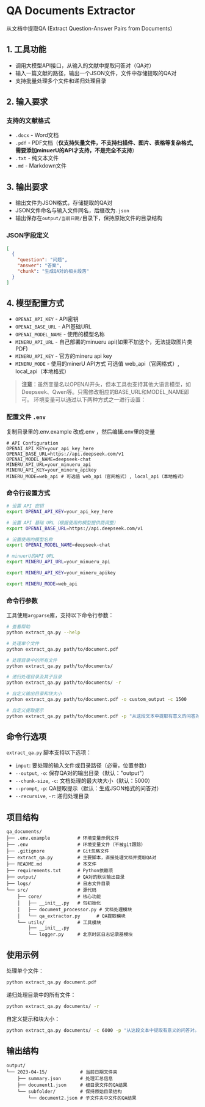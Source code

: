 # QA Documents Extractor

从文档中提取QA (Extract Question-Answer Pairs from Documents)

## 1. 工具功能

- 调用大模型API接口，从输入的文献中提取问答对（QA对）
- 输入一篇文献的路径，输出一个JSON文件，文件中存储提取的QA对
- 支持批量处理多个文件和递归处理目录

## 2. 输入要求

### 支持的文献格式
- `.docx` - Word文档
- `.pdf` - PDF文档（**仅支持矢量文件，不支持扫描件、图片、表格等复杂格式, 需要添加minuerU的API才支持，不是完全不支持**）
- `.txt` - 纯文本文件
- `.md` - Markdown文件

## 3. 输出要求

- 输出文件为JSON格式，存储提取的QA对
- JSON文件命名与输入文件同名，后缀改为`.json`
- 输出保存在`output/当前日期/`目录下，保持原始文件的目录结构

### JSON字段定义
```json
[
  {
    "question": "问题",
    "answer": "答案",
    "chunk": "生成QA对的相关段落"
  }
]
```

## 4. 模型配置方式

- `OPENAI_API_KEY` - API密钥
- `OPENAI_BASE_URL` - API基础URL
- `OPENAI_MODEL_NAME` - 使用的模型名称
- `MINERU_API_URL` - 自己部署的minueru api(如果不加这个，无法提取图片类PDF)
- `MINERU_API_KEY` - 官方的mineru api key
- `MINERU_MODE` - 使用的minerU API方式 可选值 web_api（官网格式）, local_api（本地格式）

> **注意**：虽然变量名以OPENAI开头，但本工具也支持其他大语言模型，如Deepseek、Qwen等。只需修改相应的BASE_URL和MODEL_NAME即可。
环境变量可以通过以下两种方式之一进行设置：

### 配置文件 `.env`
复制目录里的.env.example 改成.env ，然后编辑.env里的变量
```
# API Configuration
OPENAI_API_KEY=your_api_key_here
OPENAI_BASE_URL=https://api.deepseek.com/v1
OPENAI_MODEL_NAME=deepseek-chat
MINERU_API_URL=your_minueru_api
MINERU_API_KEY=your_mineru_apikey
MINERU_MODE=web_api # 可选值 web_api（官网格式）, local_api（本地格式）
```

### 命令行设置方式

```bash
# 设置 API 密钥
export OPENAI_API_KEY=your_api_key_here

# 设置 API 基础 URL（根据使用的模型提供商调整）
export OPENAI_BASE_URL=https://api.deepseek.com/v1

# 设置使用的模型名称
export OPENAI_MODEL_NAME=deepseek-chat

# minuerU的API URL
export MINERU_API_URL=your_minueru_api

export MINERU_API_KEY=your_mineru_apikey

export MINERU_MODE=web_api
```

### 命令行参数

工具使用`argparse`库，支持以下命令行参数：

```bash
# 查看帮助
python extract_qa.py --help

# 处理单个文件
python extract_qa.py path/to/document.pdf

# 处理目录中的所有文件
python extract_qa.py path/to/documents/

# 递归处理目录及其子目录
python extract_qa.py path/to/documents/ -r

# 自定义输出目录和块大小
python extract_qa.py path/to/document.pdf -o custom_output -c 1500

# 自定义提取提示
python extract_qa.py path/to/document.pdf -p "从这段文本中提取有意义的问答对。包括事实信息和关键概念。格式化输出为包含'question','answer'字段的JSON数组。如果没有合适的内容，请返回空数组。"
```

## 命令行选项

`extract_qa.py` 脚本支持以下选项：

- `input`: 要处理的输入文件或目录路径（必需，位置参数）
- `--output`, `-o`: 保存QA对的输出目录（默认："output"）
- `--chunk-size`, `-c`: 文档处理的最大块大小（默认：5000）
- `--prompt`, `-p`: QA提取提示（默认：生成JSON格式的问答对）
- `--recursive`, `-r`: 递归处理目录

## 项目结构

```
qa_documents/
├── .env.example          # 环境变量示例文件
├── .env                  # 环境变量文件（不被git跟踪）
├── .gitignore            # Git忽略文件
├── extract_qa.py         # 主要脚本，直接处理文档并提取QA对
├── README.md             # 本文件
├── requirements.txt      # Python依赖项
├── output/               # QA对的默认输出目录
├── logs/                 # 日志文件目录
└── src/                  # 源代码
    ├── core/             # 核心功能
    │   ├── __init__.py   # 包初始化
    │   ├── document_processor.py # 文档处理模块
    │   └── qa_extractor.py      # QA提取模块
    └── utils/            # 工具模块
        ├── __init__.py
        └── logger.py     # 北京时区日志记录器模块
```

## 使用示例

处理单个文件：
```bash
python extract_qa.py document.pdf
```

递归处理目录中的所有文件：
```bash
python extract_qa.py documents/ -r
```

自定义提示和块大小：
```bash
python extract_qa.py documents/ -c 6000 -p "从这段文本中提取有意义的问答对。包括事实信息和关键概念。格式化输出为包含'question','answer'字段的JSON数组。如果没有合适的内容，请返回空数组。"
```

## 输出结构

```
output/
└── 2023-04-15/            # 当前日期文件夹
    ├── summary.json       # 处理汇总信息
    ├── document1.json     # 根目录文件的QA结果
    └── subfolder/         # 保持原始目录结构
        └── document2.json # 子文件夹中文件的QA结果
```
